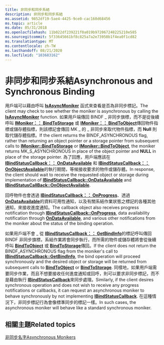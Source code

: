 ```yaml
---
title: 非同步和同步系結
description: 非同步和同步系結
ms.assetid: 9852df19-5ae4-4425-9ce0-cac160d68456
ms.topic: article
ms.date: 05/31/2018
ms.openlocfilehash: 11b022df239221f0a019b972067248225210e585
ms.sourcegitcommit: 5f33645661bf8c825a7a2e73950b1f4ea0f1cd82
ms.translationtype: MT
ms.contentlocale: zh-TW
ms.lasthandoff: 08/21/2020
ms.locfileid: "103683162"
---
```

# <a name="asynchronous-and-synchronous-binding"></a><span data-ttu-id="c5f72-103">非同步和同步系結</span><span class="sxs-lookup"><span data-stu-id="c5f72-103">Asynchronous and Synchronous Binding</span></span>

<span data-ttu-id="c5f72-104">用戶端可以藉由呼叫 [**IsAsyncMoniker**](/previous-versions/windows/internet-explorer/ie-developer/platform-apis/ms775110(v=vs.85)) 函式來查看是否為非同步標記。</span><span class="sxs-lookup"><span data-stu-id="c5f72-104">The client may check to see whether the moniker is asynchronous by calling the [**IsAsyncMoniker**](/previous-versions/windows/internet-explorer/ie-developer/platform-apis/ms775110(v=vs.85)) function.</span></span> <span data-ttu-id="c5f72-105">如果用戶端傳回 BINDF \_ 非同步旗標，而不是從後續呼叫 [**IMoniker：： BindToStorage**](/windows/desktop/api/ObjIdl/nf-objidl-imoniker-bindtostorage) 或 [**IMoniker：： BindToObject**](/windows/desktop/api/ObjIdl/nf-objidl-imoniker-bindtoobject)傳回物件指標或儲存體指標，則該標記會傳回 MK \_ 的 \_ 非同步來取代物件指標，而 **Null** 則取代儲存體指標。</span><span class="sxs-lookup"><span data-stu-id="c5f72-105">If the client returns the BINDF\_ASYNCHRONOUS flag, rather than returning an object pointer or a storage pointer from subsequent calls to [**IMoniker::BindToStorage**](/windows/desktop/api/ObjIdl/nf-objidl-imoniker-bindtostorage) or [**IMoniker::BindToObject**](/windows/desktop/api/ObjIdl/nf-objidl-imoniker-bindtoobject), the moniker returns MK\_S\_ASYNCHRONOUS in place of the object pointer and **NULL** in place of the storage pointer.</span></span> <span data-ttu-id="c5f72-106">為了回應，用戶端應該在 [**IBindStatusCallback：： OnDataAvailable**](/previous-versions/windows/internet-explorer/ie-developer/platform-apis/ms775061(v=vs.85)) 和 [**IBindStatusCallback：： OnObjectAvailable**](/previous-versions/windows/internet-explorer/ie-developer/platform-apis/ms775063(v=vs.85))的執行期間，等候接收要求的物件或儲存體。</span><span class="sxs-lookup"><span data-stu-id="c5f72-106">In response, the client should wait to receive the requested object or storage during implementation of [**IBindStatusCallback::OnDataAvailable**](/previous-versions/windows/internet-explorer/ie-developer/platform-apis/ms775061(v=vs.85)) and [**IBindStatusCallBack::OnObjectAvailable**](/previous-versions/windows/internet-explorer/ie-developer/platform-apis/ms775063(v=vs.85)).</span></span>

<span data-ttu-id="c5f72-107">回呼物件也會透過 [**IBindStatusCallback：： OnProgress**](/previous-versions/windows/internet-explorer/ie-developer/platform-apis/ms775064(v=vs.85))、透過 [**OnDataAvailable**](/previous-versions/windows/internet-explorer/ie-developer/platform-apis/ms775061(v=vs.85))的資料可用性通知，以及有關系結作業狀態之標記的各種其他通知，來接收進度通知。</span><span class="sxs-lookup"><span data-stu-id="c5f72-107">The callback object also receives progress notification through [**IBindStatusCallback::OnProgress**](/previous-versions/windows/internet-explorer/ie-developer/platform-apis/ms775064(v=vs.85)), data availability notification through [**OnDataAvailable**](/previous-versions/windows/internet-explorer/ie-developer/platform-apis/ms775061(v=vs.85)), and various other notifications from the moniker about the status of the binding operation.</span></span>

<span data-ttu-id="c5f72-108">如果用戶端不會 \_ 從 [**IBindStatusCallback：： GetBindInfo**](/previous-versions/windows/internet-explorer/ie-developer/platform-apis/ms775058(v=vs.85))的標記呼叫傳回 BINDF 非同步旗標，系結作業將會同步執行，而所需的物件或儲存體將會從後續呼叫 [**BindToObject**](/windows/desktop/api/ObjIdl/nf-objidl-imoniker-bindtoobject) 或 [**BindToStorage**](/windows/desktop/api/ObjIdl/nf-objidl-imoniker-bindtostorage)傳回。</span><span class="sxs-lookup"><span data-stu-id="c5f72-108">If the client does not return the BINDF\_ASYNCHRONOUS flag from the moniker's call to [**IBindStatusCallback::GetBindInfo**](/previous-versions/windows/internet-explorer/ie-developer/platform-apis/ms775058(v=vs.85)), the bind operation will proceed synchronously and the desired object or storage will be returned from subsequent calls to [**BindToObject**](/windows/desktop/api/ObjIdl/nf-objidl-imoniker-bindtoobject) or [**BindToStorage**](/windows/desktop/api/ObjIdl/nf-objidl-imoniker-bindtostorage).</span></span> <span data-ttu-id="c5f72-109">同樣地，如果用戶端需要同步作業，而且不想要接收任何進度通知或回呼，則可以要求非同步標記，而不是藉由執行 [**IBindStatusCallback**](/previous-versions/windows/internet-explorer/ie-developer/platform-apis/ms775060(v=vs.85))來同步處理。</span><span class="sxs-lookup"><span data-stu-id="c5f72-109">Similarly, if the client desires synchronous operation and does not wish to receive any progress notifications or callbacks, it can request an asynchronous moniker to behave synchronously by not implementing [**IBindStatusCallback**](/previous-versions/windows/internet-explorer/ie-developer/platform-apis/ms775060(v=vs.85)).</span></span> <span data-ttu-id="c5f72-110">在這種情況下，非同步標記行為會像標準同步的標記一樣。</span><span class="sxs-lookup"><span data-stu-id="c5f72-110">In such cases, the asynchronous moniker will behave like a standard synchronous moniker.</span></span>

## <a name="related-topics"></a><span data-ttu-id="c5f72-111">相關主題</span><span class="sxs-lookup"><span data-stu-id="c5f72-111">Related topics</span></span>

<dl> <dt>

[<span data-ttu-id="c5f72-112">非同步名字</span><span class="sxs-lookup"><span data-stu-id="c5f72-112">Asynchronous Monikers</span></span>](asynchronous-monikers.md)
</dt> </dl>

 

 